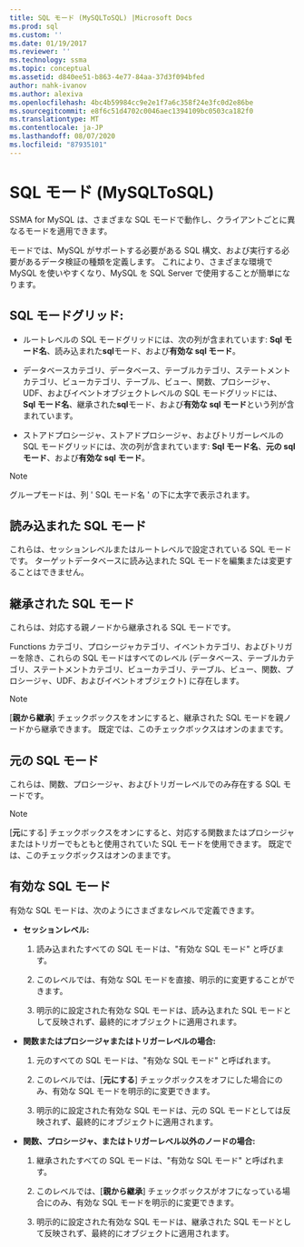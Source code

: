 ```yaml
---
title: SQL モード (MySQLToSQL) |Microsoft Docs
ms.prod: sql
ms.custom: ''
ms.date: 01/19/2017
ms.reviewer: ''
ms.technology: ssma
ms.topic: conceptual
ms.assetid: d840ee51-b863-4e77-84aa-37d3f094bfed
author: nahk-ivanov
ms.author: alexiva
ms.openlocfilehash: 4bc4b59984cc9e2e1f7a6c358f24e3fc0d2e86be
ms.sourcegitcommit: e8f6c51d4702c0046aec1394109bc0503ca182f0
ms.translationtype: MT
ms.contentlocale: ja-JP
ms.lasthandoff: 08/07/2020
ms.locfileid: "87935101"
---
```

# <a name="sql-modes-mysqltosql"></a>SQL モード (MySQLToSQL)
SSMA for MySQL は、さまざまな SQL モードで動作し、クライアントごとに異なるモードを適用できます。  
  
モードでは、MySQL がサポートする必要がある SQL 構文、および実行する必要があるデータ検証の種類を定義します。 これにより、さまざまな環境で MySQL を使いやすくなり、MySQL を SQL Server で使用することが簡単になります。  
  
## <a name="sql-modes-grid"></a>SQL モードグリッド:  
  
-   ルートレベルの SQL モードグリッドには、次の列が含まれています: **Sql モード名**、読み込まれた**sql**モード、および**有効な sql モード**。  
  
-   データベースカテゴリ、データベース、テーブルカテゴリ、ステートメントカテゴリ、ビューカテゴリ、テーブル、ビュー、関数、プロシージャ、UDF、およびイベントオブジェクトレベルの SQL モードグリッドには、 **Sql モード名**、継承された**sql**モード、および**有効な sql モード**という列が含まれています。  
  
-   ストアドプロシージャ、ストアドプロシージャ、およびトリガーレベルの SQL モードグリッドには、次の列が含まれています: **Sql モード名**、**元の sql モード**、および**有効な sql モード**。  
  
> [!NOTE]  
> グループモードは、列 ' SQL モード名 ' の下に太字で表示されます。  
  
## <a name="loaded-sql-modes"></a>読み込まれた SQL モード  
これらは、セッションレベルまたはルートレベルで設定されている SQL モードです。 ターゲットデータベースに読み込まれた SQL モードを編集または変更することはできません。  
  
## <a name="inherited-sql-modes"></a>継承された SQL モード  
これらは、対応する親ノードから継承される SQL モードです。  
  
Functions カテゴリ、プロシージャカテゴリ、イベントカテゴリ、およびトリガーを除き、これらの SQL モードはすべてのレベル (データベース、テーブルカテゴリ、ステートメントカテゴリ、ビューカテゴリ、テーブル、ビュー、関数、プロシージャ、UDF、およびイベントオブジェクト) に存在します。  
  
> [!NOTE]  
> [**親から継承**] チェックボックスをオンにすると、継承された SQL モードを親ノードから継承できます。 既定では、このチェックボックスはオンのままです。  
  
## <a name="original-sql-modes"></a>元の SQL モード  
これらは、関数、プロシージャ、およびトリガーレベルでのみ存在する SQL モードです。  
  
> [!NOTE]  
> [**元**にする] チェックボックスをオンにすると、対応する関数またはプロシージャまたはトリガーでもともと使用されていた SQL モードを使用できます。 既定では、このチェックボックスはオンのままです。  
  
## <a name="effective-sql-modes"></a>有効な SQL モード  
有効な SQL モードは、次のようにさまざまなレベルで定義できます。  
  
-   **セッションレベル:**  
  
    1.  読み込まれたすべての SQL モードは、"有効な SQL モード" と呼びます。  
  
    2.  このレベルでは、有効な SQL モードを直接、明示的に変更することができます。  
  
    3.  明示的に設定された有効な SQL モードは、読み込まれた SQL モードとして反映されず、最終的にオブジェクトに適用されます。  
  
-   **関数またはプロシージャまたはトリガーレベルの場合:**  
  
    1.  元のすべての SQL モードは、"有効な SQL モード" と呼ばれます。  
  
    2.  このレベルでは、[**元にする**] チェックボックスをオフにした場合にのみ、有効な SQL モードを明示的に変更できます。  
  
    3.  明示的に設定された有効な SQL モードは、元の SQL モードとしては反映されず、最終的にオブジェクトに適用されます。  
  
-   **関数、プロシージャ、またはトリガーレベル以外のノードの場合:**  
  
    1.  継承されたすべての SQL モードは、"有効な SQL モード" と呼ばれます。  
  
    2.  このレベルでは、[**親から継承**] チェックボックスがオフになっている場合にのみ、有効な SQL モードを明示的に変更できます。  
  
    3.  明示的に設定された有効な SQL モードは、継承された SQL モードとして反映されず、最終的にオブジェクトに適用されます。  
  

